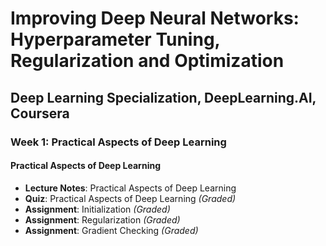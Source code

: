 # Improving Deep Neural Networks: Hyperparameter Tuning, Regularization and Optimization

## Deep Learning Specialization, DeepLearning.AI, Coursera

### Week 1: Practical Aspects of Deep Learning

#### Practical Aspects of Deep Learning

- **Lecture Notes**: Practical Aspects of Deep Learning
- **Quiz**: Practical Aspects of Deep Learning *(Graded)*
- **Assignment**: Initialization *(Graded)*
- **Assignment**: Regularization *(Graded)*
- **Assignment**: Gradient Checking *(Graded)*
